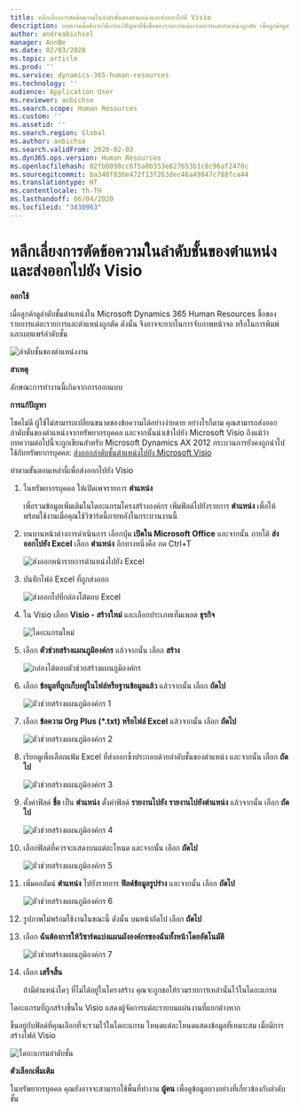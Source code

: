 ```yaml
---
title: หลีกเลี่ยงการตัดข้อความในลำดับชั้นของตำแหน่งและส่งออกไปที่ Visio
description: บทความนี้อธิบายวิธีการแก้ปัญหาที่ซึ่งชื่อของรายการแต่ละรายการและตำแหน่งถูกตัด เมื่อลูกค้าดูลำดับชั้นตำแหน่งใน Microsoft Dynamics 365 Human Resources การตัดข้อความสามารถทำให้ยากในการจับภาพหน้าจอหรือพิมพ์ลำดับชั้น
author: andreabichsel
manager: AnnBe
ms.date: 02/03/2020
ms.topic: article
ms.prod: ''
ms.service: dynamics-365-human-resources
ms.technology: ''
audience: Application User
ms.reviewer: anbichse
ms.search.scope: Human Resources
ms.custom: ''
ms.assetid: ''
ms.search.region: Global
ms.author: anbichse
ms.search.validFrom: 2020-02-03
ms.dyn365.ops.version: Human Resources
ms.openlocfilehash: 02fb0098cc6f5a0b353e827653b1c8c96af2470c
ms.sourcegitcommit: ba340f836e472f13f263dec46a49847c788fca44
ms.translationtype: HT
ms.contentlocale: th-TH
ms.lasthandoff: 06/04/2020
ms.locfileid: "3430963"
---
```

# <a name="avoid-text-truncation-on-the-position-hierarchy-and-export-to-visio"></a>หลีกเลี่ยงการตัดข้อความในลำดับชั้นของตำแหน่งและส่งออกไปยัง Visio

**ออกใช้**

เมื่อลูกค้าดูลำดับชั้นตำแหน่งใน Microsoft Dynamics 365 Human Resources ชื่อของรายการแต่ละรายการและตำแหน่งถูกตัด ดังนั้น จึงอาจจะยากในการจับภาพหน้าจอ หรือในการพิมพ์และเผยแพร่ลำดับชั้น

![ลำดับชั้นของตำแหน่งงาน](media/position-h.png)

**สาเหตุ**

ลักษณะการทำงานนี้เกิดจากการออกแบบ

**การแก้ปัญหา**

โชคไม่ดี ผู้ใช้ไม่สามารถเปลี่ยนขนาดของข้อความได้อย่างง่ายดาย อย่างไรก็ตาม คุณสามารถส่งออกลำดับชั้นของตำแหน่งจากทรัพยากรบุคคล และจากนั้นนำเข้าไปยัง Microsoft Visio ถึงแม้ว่าบทความต่อไปนี้จะถูกเขียนสำหรับ Microsoft Dynamics AX 2012 กระบวนการยังคงถูกนำไปใช้กับทรัพยากรบุคคล: [ส่งออกลำดับชั้นตำแหน่งไปยัง Microsoft Visio](https://docs.microsoft.com/dynamicsax-2012/appuser-itpro/export-a-position-hierarchy-to-microsoft-visio)

ทำตามขั้นตอนเหล่านี้เพื่อส่งออกไปยัง Visio

1. ในทรัพยากรบุคคล ให้เปิดเพจรายการ **ตำแหน่ง**

    เพื่อรวมข้อมูลเพิ่มเติมในไดอะแกรมโครงสร้างองค์กร เพิ่มฟิลด์ไปยังรายการ **ตำแหน่ง** เพื่อให้พร้อมใช้งานเมื่อคุณใช้วิซาร์ดนี้ภายหลังในกระบวนงานนี้

2. บนบานหน้าต่างการดำเนินการ เลือกปุ่ม **เปิดใน Microsoft Office** และจากนั้น ภายใต้ **ส่งออกไปยัง Excel** เลือก **ตำแหน่ง** อีกทางหนึ่งคือ กด Ctrl+T

    ![ส่งออกหน้ารายการตำแหน่งไปยัง Excel](media/org-admin.png)

3. บันทึกไฟล์ Excel ที่ถูกส่งออก

    ![ส่งออกไปที่กล่องโต้ตอบ Excel](media/export-excel.png)

4. ใน Visio เลือก **Visio - สร้างใหม่** และเลือกประเภทเท็มเพลต **ธุรกิจ**

    ![ไดอะแกรมใหม่](media/new.png)

5. เลือก **ตัวช่วยสร้างแผนภูมิองค์กร** แล้วจากนั้น เลือก **สร้าง**

    ![กล่องโต้ตอบตัวช่วยสร้างแผนภูมิองค์กร](media/orgchart-wizard.png)

6. เลือก **ข้อมูลที่ถูกเก็บอยู่ในไฟล์หรือฐานข้อมูลแล้ว** แล้วจากนั้น เลือก **ถัดไป**

    ![ตัวช่วยสร้างแผนภูมิองค์กร 1](media/orgchart-wizard7.png)

7. เลือก **ข้อความ Org Plus (\*.txt) หรือไฟล์ Excel** แล้วจากนั้น เลือก **ถัดไป**

    ![ตัวช่วยสร้างแผนภูมิองค์กร 2](media/orgchart-wizard3.png)

8. เรียกดูเพื่อเลือกแฟ้ม Excel ที่ส่งออกซึ่งประกอบด้วยลำดับชั้นของตำแหน่ง และจากนั้น เลือก **ถัดไป**

    ![ตัวช่วยสร้างแผนภูมิองค์กร 3](media/orgchart-wizard2.png)

9. ตั้งค่าฟิลด์ **ชื่อ** เป็น **ตำแหน่ง** ตั้งค่าฟิลด์ **รายงานไปยัง** **รายงานไปยังตำแหน่ง** แล้วจากนั้น เลือก **ถัดไป**

    ![ตัวช่วยสร้างแผนภูมิองค์กร 4](media/orgchart-wizard1.png)

10. เลือกฟิลด์ที่ควรจะแสดงบนแต่ละโหนด และจากนั้น เลือก **ถัดไป**

    ![ตัวช่วยสร้างแผนภูมิองค์กร 5](media/orgchart-wizard5.png)

11. เพิ่มคอลัมน์ **ตำแหน่ง** ไปยังรายการ **ฟิลด์ข้อมูลรูปร่าง** และจากนั้น เลือก **ถัดไป**

    ![ตัวช่วยสร้างแผนภูมิองค์กร 6](media/orgchart-wizard6.png)

12. รูปภาพไม่พร้อมใช้งานในขณะนี้ ดังนั้น บนหน้าถัดไป เลือก **ถัดไป**
13. เลือก **ฉันต้องการให้วิซาร์ดแบ่งแผนผังองค์กรของฉันทั้งหน้าโดยอัตโนมัติ**

    ![ตัวช่วยสร้างแผนภูมิองค์กร 7](media/orgchart-wizard4.png)

14. เลือก **เสร็จสิ้น**

    ถ้ามีตำแหน่งใดๆ ที่ไม่ได้อยู่ในโครงสร้าง คุณจะถูกขอให้รวมรายการเหล่านั้นไว้ในไดอะแกรม

ไดอะแกรมที่ถูกสร้างขึ้นใน Visio แสดงผู้จัดการแต่ละรายบนแผ่นงานที่แยกต่างหาก

ขึ้นอยู่กับฟิลด์ที่คุณเลือกที่จะรวมไว้ในไดอะแกรม โหนดแต่ละโหนดแสดงข้อมูลที่เหมาะสม เมื่อมีการสร้างไฟล์ Visio

![ไดอะแกรมลำดับชั้น](media/hierarchy.png)

**ตัวเลือกเพิ่มเติม**

ในทรัพยากรบุคคล คุณยังอาจจะสามารถใช้พื้นที่ทำงาน **ผู้คน** เพื่อดูข้อมูลบางอย่างที่เกี่ยวข้องกับลำดับชั้น
